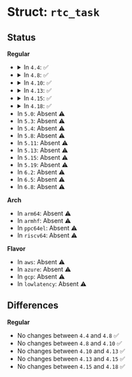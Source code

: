 # Struct: <code>rtc_task</code>

## Status
<b>Regular</b>
<ul>
<li>
<details>
<summary>In <code>4.4</code>: ✅</summary>

```c
struct rtc_task {
    void (*func)(void *);
    void *private_data;
};
```
</details>
</li>
<li>
<details>
<summary>In <code>4.8</code>: ✅</summary>

```c
struct rtc_task {
    void (*func)(void *);
    void *private_data;
};
```
</details>
</li>
<li>
<details>
<summary>In <code>4.10</code>: ✅</summary>

```c
struct rtc_task {
    void (*func)(void *);
    void *private_data;
};
```
</details>
</li>
<li>
<details>
<summary>In <code>4.13</code>: ✅</summary>

```c
struct rtc_task {
    void (*func)(void *);
    void *private_data;
};
```
</details>
</li>
<li>
<details>
<summary>In <code>4.15</code>: ✅</summary>

```c
struct rtc_task {
    void (*func)(void *);
    void *private_data;
};
```
</details>
</li>
<li>
<details>
<summary>In <code>4.18</code>: ✅</summary>

```c
struct rtc_task {
    void (*func)(void *);
    void *private_data;
};
```
</details>
</li>
<li>
In <code>5.0</code>: Absent ⚠️
</li>
<li>
In <code>5.3</code>: Absent ⚠️
</li>
<li>
In <code>5.4</code>: Absent ⚠️
</li>
<li>
In <code>5.8</code>: Absent ⚠️
</li>
<li>
In <code>5.11</code>: Absent ⚠️
</li>
<li>
In <code>5.13</code>: Absent ⚠️
</li>
<li>
In <code>5.15</code>: Absent ⚠️
</li>
<li>
In <code>5.19</code>: Absent ⚠️
</li>
<li>
In <code>6.2</code>: Absent ⚠️
</li>
<li>
In <code>6.5</code>: Absent ⚠️
</li>
<li>
In <code>6.8</code>: Absent ⚠️
</li>
</ul>
<b>Arch</b>
<ul>
<li>
In <code>arm64</code>: Absent ⚠️
</li>
<li>
In <code>armhf</code>: Absent ⚠️
</li>
<li>
In <code>ppc64el</code>: Absent ⚠️
</li>
<li>
In <code>riscv64</code>: Absent ⚠️
</li>
</ul>
<b>Flavor</b>
<ul>
<li>
In <code>aws</code>: Absent ⚠️
</li>
<li>
In <code>azure</code>: Absent ⚠️
</li>
<li>
In <code>gcp</code>: Absent ⚠️
</li>
<li>
In <code>lowlatency</code>: Absent ⚠️
</li>
</ul>

## Differences
<b>Regular</b>
<ul>
<li>
No changes between <code>4.4</code> and <code>4.8</code> ✅
</li>
<li>
No changes between <code>4.8</code> and <code>4.10</code> ✅
</li>
<li>
No changes between <code>4.10</code> and <code>4.13</code> ✅
</li>
<li>
No changes between <code>4.13</code> and <code>4.15</code> ✅
</li>
<li>
No changes between <code>4.15</code> and <code>4.18</code> ✅
</li>
</ul>
